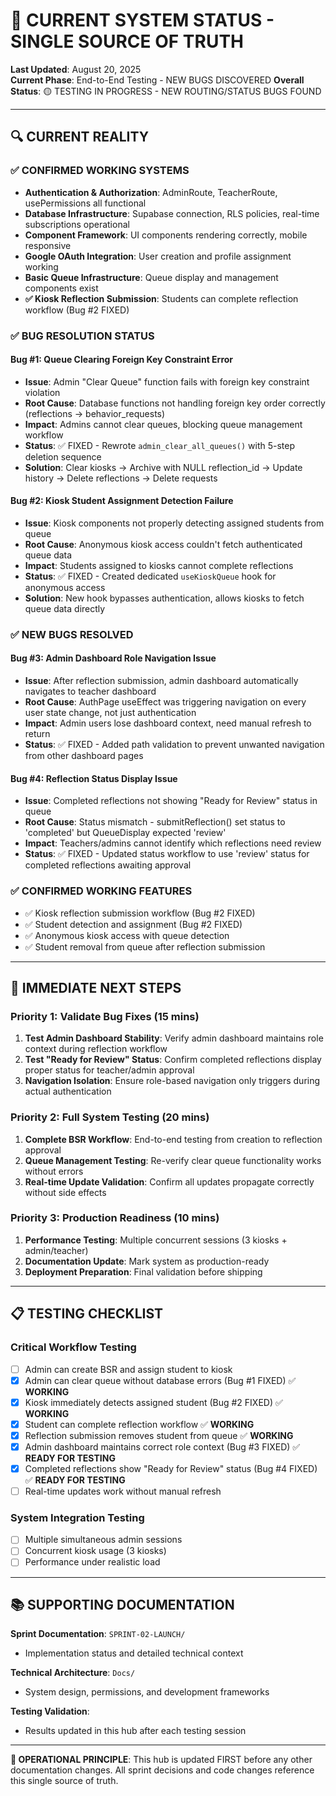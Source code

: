 # 🎯 CURRENT SYSTEM STATUS - SINGLE SOURCE OF TRUTH

**Last Updated**: August 20, 2025  
**Current Phase**: End-to-End Testing - NEW BUGS DISCOVERED
**Overall Status**: 🟡 TESTING IN PROGRESS - NEW ROUTING/STATUS BUGS FOUND

---

## 🔍 CURRENT REALITY

### ✅ CONFIRMED WORKING SYSTEMS
- **Authentication & Authorization**: AdminRoute, TeacherRoute, usePermissions all functional
- **Database Infrastructure**: Supabase connection, RLS policies, real-time subscriptions operational
- **Component Framework**: UI components rendering correctly, mobile responsive
- **Google OAuth Integration**: User creation and profile assignment working
- **Basic Queue Infrastructure**: Queue display and management components exist
- **✅ Kiosk Reflection Submission**: Students can complete reflection workflow (Bug #2 FIXED)

### ✅ BUG RESOLUTION STATUS

#### Bug #1: Queue Clearing Foreign Key Constraint Error
- **Issue**: Admin "Clear Queue" function fails with foreign key constraint violation
- **Root Cause**: Database functions not handling foreign key order correctly (reflections → behavior_requests)
- **Impact**: Admins cannot clear queues, blocking queue management workflow  
- **Status**: ✅ FIXED - Rewrote `admin_clear_all_queues()` with 5-step deletion sequence
- **Solution**: Clear kiosks → Archive with NULL reflection_id → Update history → Delete reflections → Delete requests

#### Bug #2: Kiosk Student Assignment Detection Failure  
- **Issue**: Kiosk components not properly detecting assigned students from queue
- **Root Cause**: Anonymous kiosk access couldn't fetch authenticated queue data
- **Impact**: Students assigned to kiosks cannot complete reflections
- **Status**: ✅ FIXED - Created dedicated `useKioskQueue` hook for anonymous access
- **Solution**: New hook bypasses authentication, allows kiosks to fetch queue data directly

### ✅ NEW BUGS RESOLVED 

#### Bug #3: Admin Dashboard Role Navigation Issue
- **Issue**: After reflection submission, admin dashboard automatically navigates to teacher dashboard
- **Root Cause**: AuthPage useEffect was triggering navigation on every user state change, not just authentication
- **Impact**: Admin users lose dashboard context, need manual refresh to return
- **Status**: ✅ FIXED - Added path validation to prevent unwanted navigation from other dashboard pages

#### Bug #4: Reflection Status Display Issue  
- **Issue**: Completed reflections not showing "Ready for Review" status in queue
- **Root Cause**: Status mismatch - submitReflection() set status to 'completed' but QueueDisplay expected 'review'
- **Impact**: Teachers/admins cannot identify which reflections need review
- **Status**: ✅ FIXED - Updated status workflow to use 'review' status for completed reflections awaiting approval

### ✅ CONFIRMED WORKING FEATURES
- ✅ Kiosk reflection submission workflow (Bug #2 FIXED)
- ✅ Student detection and assignment (Bug #2 FIXED) 
- ✅ Anonymous kiosk access with queue detection
- ✅ Student removal from queue after reflection submission

---

## 🎯 IMMEDIATE NEXT STEPS

### Priority 1: Validate Bug Fixes (15 mins)
1. **Test Admin Dashboard Stability**: Verify admin dashboard maintains role context during reflection workflow
2. **Test "Ready for Review" Status**: Confirm completed reflections display proper status for teacher/admin approval  
3. **Navigation Isolation**: Ensure role-based navigation only triggers during actual authentication

### Priority 2: Full System Testing (20 mins)
1. **Complete BSR Workflow**: End-to-end testing from creation to reflection approval
2. **Queue Management Testing**: Re-verify clear queue functionality works without errors
3. **Real-time Update Validation**: Confirm all updates propagate correctly without side effects

### Priority 3: Production Readiness (10 mins)
1. **Performance Testing**: Multiple concurrent sessions (3 kiosks + admin/teacher)
2. **Documentation Update**: Mark system as production-ready
3. **Deployment Preparation**: Final validation before shipping

---

## 📋 TESTING CHECKLIST

### Critical Workflow Testing
- [ ] Admin can create BSR and assign student to kiosk
- [x] Admin can clear queue without database errors (Bug #1 FIXED) ✅ **WORKING**
- [x] Kiosk immediately detects assigned student (Bug #2 FIXED) ✅ **WORKING**
- [x] Student can complete reflection workflow ✅ **WORKING**
- [x] Reflection submission removes student from queue ✅ **WORKING**
- [x] Admin dashboard maintains correct role context (Bug #3 FIXED) ✅ **READY FOR TESTING**
- [x] Completed reflections show "Ready for Review" status (Bug #4 FIXED) ✅ **READY FOR TESTING**
- [ ] Real-time updates work without manual refresh

### System Integration Testing
- [ ] Multiple simultaneous admin sessions
- [ ] Concurrent kiosk usage (3 kiosks)
- [ ] Performance under realistic load

---

## 📚 SUPPORTING DOCUMENTATION

**Sprint Documentation**: `SPRINT-02-LAUNCH/`
- Implementation status and detailed technical context

**Technical Architecture**: `Docs/`  
- System design, permissions, and development frameworks

**Testing Validation**: 
- Results updated in this hub after each testing session

---

**🎯 OPERATIONAL PRINCIPLE**: This hub is updated FIRST before any other documentation changes. All sprint decisions and code changes reference this single source of truth.